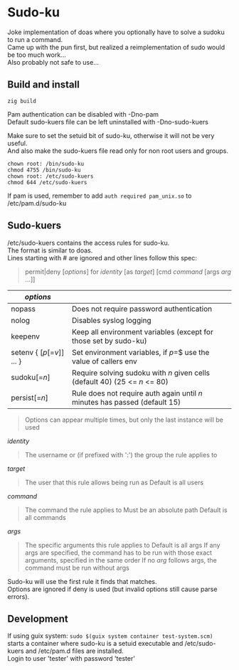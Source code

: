 # Sudo-ku
Joke implementation of doas where you optionally have to solve a sudoku to run a command.  
Came up with the pun first, but realized a reimplementation of sudo would be too much work...  
Also probably not safe to use...

##  Build and install
`zig build`

Pam authentication can be disabled with -Dno-pam  
Default sudo-kuers file can be left uninstalled with -Dno-sudo-kuers  

Make sure to set the setuid bit of sudo-ku, otherwise it will not be very useful.    
And also make the sudo-kuers file read only for non root users and groups.

`chown root: /bin/sudo-ku`  
`chmod 4755 /bin/sudo-ku`  
`chown root: /etc/sudo-kuers`  
`chmod 644 /etc/sudo-kuers`  

If pam is used, remember to add
`auth required pam_unix.so`
to /etc/pam.d/sudo-ku

## Sudo-kuers
/etc/sudo-kuers contains the access rules for sudo-ku.  
The format is similar to doas.  
Lines starting with # are ignored and other lines follow this spec:  
> permit|deny [*options*] for *identity* [as *target*] [cmd *command* [args *arg* ...]]

| *options*                  |                                                                              |
|----------------------------|------------------------------------------------------------------------------|
| nopass                     |  Does not require password authentication                                    |
| nolog                      |  Disables syslog logging                                                     |
| keepenv                    |  Keep all environment variables (except for those set by sudo-ku)            |
| setenv { [*p*[=*v*]] ... } |  Set environment variables, if *p*=$ use the value of callers env            |
| sudoku[=*n*]               |  Require solving sudoku with *n* given cells (default 40) (25 <= *n* <= 80)  |  
| persist[=*n*]              |  Rule does not require auth again until *n* minutes has passed (default 15)  |
> Options can appear multiple times, but only the last instance will be used

*identity*      
> The username or (if prefixed with ':') the group the rule applies to

*target*  
> The user that this rule allows being run as
> Default is all users

*command*  
> The command the rule applies to
> Must be an absolute path
> Default is all commands

*args*  
> The specific arguments this rule applies to
> Default is all args
> If any args are specified, the command has to be run with
> those exact arguments, specified in the same order
> If no *arg* follows args, the command must be run without args


Sudo-ku will use the first rule it finds that matches.  
Options are ignored if deny is used (but invalid options still cause parse errors).  

## Development
If using guix system:
`sudo $(guix system container test-system.scm)`  
starts a container where sudo-ku is a setuid executable
and /etc/sudo-kuers and /etc/pam.d files are installed.  
Login to user 'tester' with password 'tester'


